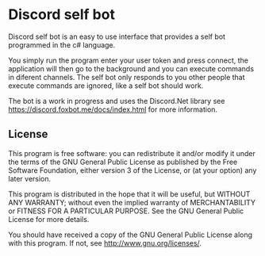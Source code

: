 # Discord self bot
Discord self bot is an easy to use interface that provides a self bot programmed in the c# language.

You simply run the program enter your user token and press connect, the application will then go to the background and you can execute commands in diferent channels. The self bot only responds to you other people that execute commands are ignored, like a self bot should work.

The bot is a work in progress and uses the Discord.Net library see https://discord.foxbot.me/docs/index.html for more information.

## License

This program is free software: you can redistribute it and/or modify
it under the terms of the GNU General Public License as published by
the Free Software Foundation, either version 3 of the License, or
(at your option) any later version.

This program is distributed in the hope that it will be useful,
but WITHOUT ANY WARRANTY; without even the implied warranty of
MERCHANTABILITY or FITNESS FOR A PARTICULAR PURPOSE.  See the
GNU General Public License for more details.

You should have received a copy of the GNU General Public License
along with this program.  If not, see <http://www.gnu.org/licenses/>.
